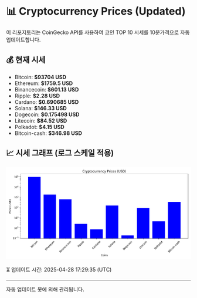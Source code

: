 
# 📊 Cryptocurrency Prices (Updated)

이 리포지토리는 CoinGecko API를 사용하여 코인 TOP 10 시세를 10분가격으로 자동 업데이트합니다.

## 💰 현재 시세
- Bitcoin: **$93704 USD**
- Ethereum: **$1759.5 USD**
- Binancecoin: **$601.13 USD**
- Ripple: **$2.28 USD**
- Cardano: **$0.690685 USD**
- Solana: **$146.33 USD**
- Dogecoin: **$0.175498 USD**
- Litecoin: **$84.52 USD**
- Polkadot: **$4.15 USD**
- Bitcoin-cash: **$346.98 USD**

## 📈 시세 그래프 (로그 스케일 적용)
![Crypto Prices](crypto_prices.png)

⏳ 업데이트 시간: 2025-04-28 17:29:35 (UTC)

---
자동 업데이트 봇에 의해 관리됩니다.
